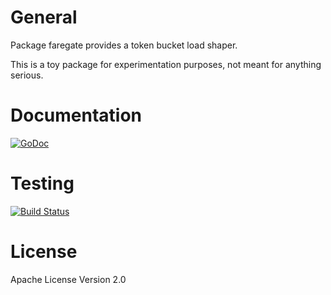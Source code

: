 # General
Package faregate provides a token bucket load shaper.

This is a toy package for experimentation purposes, not meant for anything
serious.

# Documentation
[![GoDoc](https://godoc.org/github.com/matttproud/faregate?status.svg)](https://godoc.org/github.com/matttproud/faregate)

# Testing
[![Build Status](https://travis-ci.org/matttproud/faregate.svg?branch=master)](https://travis-ci.org/matttproud/faregate)

# License
Apache License Version 2.0
